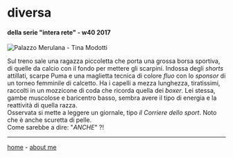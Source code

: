 # diversa   
#### della serie "intera rete" - w40 2017  

![](https://drive.google.com/uc?id=1KuOkp6mF8rjUqs3VysJ0beJjJ-a7-wiH "Palazzo Merulana - Tina Modotti")    

Sul treno sale una ragazza piccoletta che porta una grossa borsa sportiva, di quelle da calcio con il fondo per mettere gli scarpini. Indossa degli *shorts* attillati, scarpe Puma e una maglietta tecnica di colore *fluo* con lo *sponsor* di un torneo femminile di calcetto. Ha i capelli a mezza lunghezza, tiratissimi, raccolti in un mozzicone di coda che ricorda quella dei *boxer*. Lei stessa, gambe muscolose e baricentro basso, sembra avere il tipo di energia e la reattività di  quella razza.  
Osservata si mette a leggere un giornale, tipo *il Corriere dello sport*. Noto che è anche scuretta di pelle.   
Come sarebbe a dire: "*ANCHE*" ?!  

---  
[home](/index.md) - [about me](/aboutme.md)  
